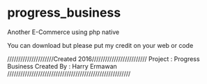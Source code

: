 # progress_business
Another E-Commerce using php native 

You can download but please put my credit on your web or code

/////////////////////Created 2016/////////////////////////
Project : Progress Business
Created By : Harry Ermawan
////////////////////////////////////////////////////////
